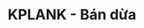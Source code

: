 ---
layout: post
title:  "KPLANK - Bán dừa"
categories: [dp, stack]
code: KPLANK
src: KPLANK.cpp
---